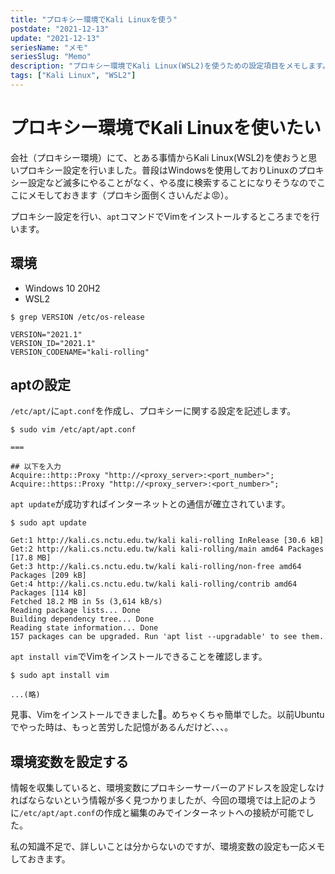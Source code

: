 ```yaml
---
title: "プロキシー環境でKali Linuxを使う"
postdate: "2021-12-13"
update: "2021-12-13"
seriesName: "メモ"
seriesSlug: "Memo"
description: "プロキシー環境でKali Linux(WSL2)を使うための設定項目をメモします。"
tags: ["Kali Linux", "WSL2"]
---
```


# プロキシー環境でKali Linuxを使いたい

会社（プロキシー環境）にて、とある事情からKali Linux(WSL2)を使おうと思いプロキシー設定を行いました。普段はWindowsを使用しておりLinuxのプロキシー設定など滅多にやることがなく、やる度に検索することになりそうなのでここにメモしておきます（プロキシ面倒くさいんだよ😡）。

プロキシー設定を行い、`apt`コマンドでVimをインストールするところまでを行います。

## 環境

- Windows 10 20H2
- WSL2

```shell
$ grep VERSION /etc/os-release

VERSION="2021.1"
VERSION_ID="2021.1"
VERSION_CODENAME="kali-rolling"
```

## aptの設定

`/etc/apt/`に`apt.conf`を作成し、プロキシーに関する設定を記述します。

```shell
$ sudo vim /etc/apt/apt.conf

===

## 以下を入力
Acquire::http::Proxy "http://<proxy_server>:<port_number>";
Acquire::https::Proxy "http://<proxy_server>:<port_number>";
```

`apt update`が成功すればインターネットとの通信が確立されています。

```shell
$ sudo apt update

Get:1 http://kali.cs.nctu.edu.tw/kali kali-rolling InRelease [30.6 kB]
Get:2 http://kali.cs.nctu.edu.tw/kali kali-rolling/main amd64 Packages [17.8 MB]
Get:3 http://kali.cs.nctu.edu.tw/kali kali-rolling/non-free amd64 Packages [209 kB]
Get:4 http://kali.cs.nctu.edu.tw/kali kali-rolling/contrib amd64 Packages [114 kB]
Fetched 18.2 MB in 5s (3,614 kB/s)
Reading package lists... Done
Building dependency tree... Done
Reading state information... Done
157 packages can be upgraded. Run 'apt list --upgradable' to see them.
```

`apt install vim`でVimをインストールできることを確認します。

```shell
$ sudo apt install vim

...(略)
```

見事、Vimをインストールできました🎉。めちゃくちゃ簡単でした。以前Ubuntuでやった時は、もっと苦労した記憶があるんだけど、、、。

## 環境変数を設定する

情報を収集していると、環境変数にプロキシーサーバーのアドレスを設定しなければならないという情報が多く見つかりましたが、今回の環境では上記のように`/etc/apt/apt.conf`の作成と編集のみでインターネットへの接続が可能でした。

私の知識不足で、詳しいことは分からないのですが、環境変数の設定も一応メモしておきます。
